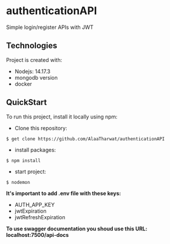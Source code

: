 # authenticationAPI
Simple login/register APIs with JWT

## Technologies
Project is created with:
* Nodejs: 14.17.3
* mongodb version
* docker

## QuickStart
To run this project, install it locally using npm:

* Clone this repository:
```
$ get clone https://github.com/AlaaTharwat/authenticationAPI
```


* install packages:
```
$ npm install
```


* start project:
```
$ nodemon 
```

**It's important to add .env file with these keys:**
* AUTH_APP_KEY
* jwtExpiration
* jwtRefreshExpiration 

**To use swagger documentation you shoud use this URL: localhost:7500/api-docs**
